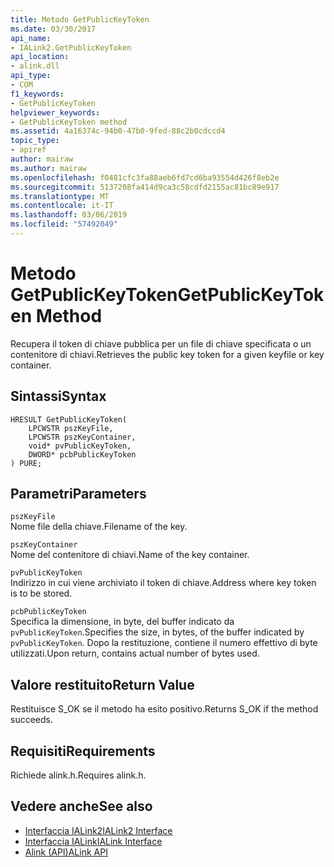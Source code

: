 ```yaml
---
title: Metodo GetPublicKeyToken
ms.date: 03/30/2017
api_name:
- IALink2.GetPublicKeyToken
api_location:
- alink.dll
api_type:
- COM
f1_keywords:
- GetPublicKeyToken
helpviewer_keywords:
- GetPublicKeyToken method
ms.assetid: 4a16374c-94b0-47b0-9fed-88c2b0cdccd4
topic_type:
- apiref
author: mairaw
ms.author: mairaw
ms.openlocfilehash: f0481cfc3fa88aeb6fd7cd6ba93554d426f8eb2e
ms.sourcegitcommit: 5137208fa414d9ca3c58cdfd2155ac81bc89e917
ms.translationtype: MT
ms.contentlocale: it-IT
ms.lasthandoff: 03/06/2019
ms.locfileid: "57492049"
---
```

# <a name="getpublickeytoken-method"></a><span data-ttu-id="f4f61-102">Metodo GetPublicKeyToken</span><span class="sxs-lookup"><span data-stu-id="f4f61-102">GetPublicKeyToken Method</span></span>
<span data-ttu-id="f4f61-103">Recupera il token di chiave pubblica per un file di chiave specificata o un contenitore di chiavi.</span><span class="sxs-lookup"><span data-stu-id="f4f61-103">Retrieves the public key token for a given keyfile or key container.</span></span>  
  
## <a name="syntax"></a><span data-ttu-id="f4f61-104">Sintassi</span><span class="sxs-lookup"><span data-stu-id="f4f61-104">Syntax</span></span>  
  
```  
HRESULT GetPublicKeyToken(  
    LPCWSTR pszKeyFile,  
    LPCWSTR pszKeyContainer,  
    void* pvPublicKeyToken,  
    DWORD* pcbPublicKeyToken  
) PURE;  
```  
  
## <a name="parameters"></a><span data-ttu-id="f4f61-105">Parametri</span><span class="sxs-lookup"><span data-stu-id="f4f61-105">Parameters</span></span>  
 `pszKeyFile`  
 <span data-ttu-id="f4f61-106">Nome file della chiave.</span><span class="sxs-lookup"><span data-stu-id="f4f61-106">Filename of the key.</span></span>  
  
 `pszKeyContainer`  
 <span data-ttu-id="f4f61-107">Nome del contenitore di chiavi.</span><span class="sxs-lookup"><span data-stu-id="f4f61-107">Name of the key container.</span></span>  
  
 `pvPublicKeyToken`  
 <span data-ttu-id="f4f61-108">Indirizzo in cui viene archiviato il token di chiave.</span><span class="sxs-lookup"><span data-stu-id="f4f61-108">Address where key token is to be stored.</span></span>  
  
 `pcbPublicKeyToken`  
 <span data-ttu-id="f4f61-109">Specifica la dimensione, in byte, del buffer indicato da `pvPublicKeyToken`.</span><span class="sxs-lookup"><span data-stu-id="f4f61-109">Specifies the size, in bytes, of the buffer indicated by `pvPublicKeyToken`.</span></span> <span data-ttu-id="f4f61-110">Dopo la restituzione, contiene il numero effettivo di byte utilizzati.</span><span class="sxs-lookup"><span data-stu-id="f4f61-110">Upon return, contains actual number of bytes used.</span></span>  
  
## <a name="return-value"></a><span data-ttu-id="f4f61-111">Valore restituito</span><span class="sxs-lookup"><span data-stu-id="f4f61-111">Return Value</span></span>  
 <span data-ttu-id="f4f61-112">Restituisce S_OK se il metodo ha esito positivo.</span><span class="sxs-lookup"><span data-stu-id="f4f61-112">Returns S_OK if the method succeeds.</span></span>  
  
## <a name="requirements"></a><span data-ttu-id="f4f61-113">Requisiti</span><span class="sxs-lookup"><span data-stu-id="f4f61-113">Requirements</span></span>  
 <span data-ttu-id="f4f61-114">Richiede alink.h.</span><span class="sxs-lookup"><span data-stu-id="f4f61-114">Requires alink.h.</span></span>  
  
## <a name="see-also"></a><span data-ttu-id="f4f61-115">Vedere anche</span><span class="sxs-lookup"><span data-stu-id="f4f61-115">See also</span></span>
- [<span data-ttu-id="f4f61-116">Interfaccia IALink2</span><span class="sxs-lookup"><span data-stu-id="f4f61-116">IALink2 Interface</span></span>](../../../../docs/framework/unmanaged-api/alink/ialink2-interface.md)
- [<span data-ttu-id="f4f61-117">Interfaccia IALink</span><span class="sxs-lookup"><span data-stu-id="f4f61-117">IALink Interface</span></span>](../../../../docs/framework/unmanaged-api/alink/ialink-interface.md)
- [<span data-ttu-id="f4f61-118">Alink (API)</span><span class="sxs-lookup"><span data-stu-id="f4f61-118">ALink API</span></span>](../../../../docs/framework/unmanaged-api/alink/index.md)
